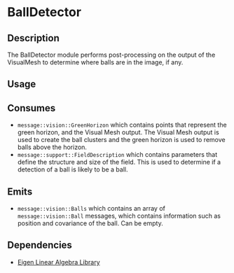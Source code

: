 BallDetector
============

## Description

The BallDetector module performs post-processing on the output of the VisualMesh to determine where balls are in the image, if any.

## Usage

## Consumes

- `message::vision::GreenHorizon` which contains points that represent the green horizon, and the Visual Mesh output. The Visual Mesh output is used to create the ball clusters and the green horizon is used to remove balls above the horizon.
- `message::support::FieldDescription` which contains parameters that define the structure and size of the field. This is used to determine if a detection of a ball is likely to be a ball.

## Emits

- `message::vision::Balls` which contains an array of `message::vision::Ball` messages, which contains information such as position and covariance of the ball. Can be empty.

## Dependencies

- [Eigen Linear Algebra Library](https://eigen.tuxfamily.org/index.php)